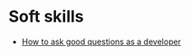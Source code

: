 # Soft skills

- [How to ask good questions as a developer](https://www.freecodecamp.org/news/how-to-ask-good-questions-as-a-developer-9f71ff809b63/)